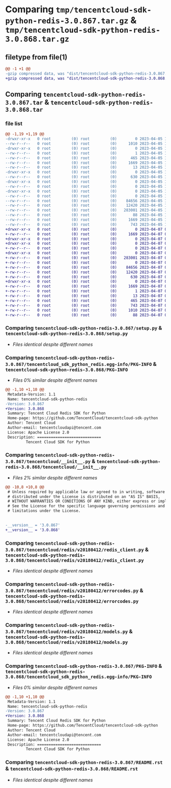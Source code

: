 # Comparing `tmp/tencentcloud-sdk-python-redis-3.0.867.tar.gz` & `tmp/tencentcloud-sdk-python-redis-3.0.868.tar.gz`

## filetype from file(1)

```diff
@@ -1 +1 @@
-gzip compressed data, was "dist/tencentcloud-sdk-python-redis-3.0.867.tar", last modified: Wed Apr  5 16:46:21 2023, max compression
+gzip compressed data, was "dist/tencentcloud-sdk-python-redis-3.0.868.tar", last modified: Fri Apr  7 00:47:43 2023, max compression
```

## Comparing `tencentcloud-sdk-python-redis-3.0.867.tar` & `tencentcloud-sdk-python-redis-3.0.868.tar`

### file list

```diff
@@ -1,19 +1,19 @@
-drwxr-xr-x   0 root         (0) root         (0)        0 2023-04-05 16:46:21.000000 tencentcloud-sdk-python-redis-3.0.867/
--rw-r--r--   0 root         (0) root         (0)     1010 2023-04-05 16:46:21.000000 tencentcloud-sdk-python-redis-3.0.867/setup.py
-drwxr-xr-x   0 root         (0) root         (0)        0 2023-04-05 16:46:21.000000 tencentcloud-sdk-python-redis-3.0.867/tencentcloud_sdk_python_redis.egg-info/
--rw-r--r--   0 root         (0) root         (0)        1 2023-04-05 16:46:21.000000 tencentcloud-sdk-python-redis-3.0.867/tencentcloud_sdk_python_redis.egg-info/dependency_links.txt
--rw-r--r--   0 root         (0) root         (0)      465 2023-04-05 16:46:21.000000 tencentcloud-sdk-python-redis-3.0.867/tencentcloud_sdk_python_redis.egg-info/SOURCES.txt
--rw-r--r--   0 root         (0) root         (0)     1669 2023-04-05 16:46:21.000000 tencentcloud-sdk-python-redis-3.0.867/tencentcloud_sdk_python_redis.egg-info/PKG-INFO
--rw-r--r--   0 root         (0) root         (0)       13 2023-04-05 16:46:21.000000 tencentcloud-sdk-python-redis-3.0.867/tencentcloud_sdk_python_redis.egg-info/top_level.txt
-drwxr-xr-x   0 root         (0) root         (0)        0 2023-04-05 16:46:21.000000 tencentcloud-sdk-python-redis-3.0.867/tencentcloud/
--rw-r--r--   0 root         (0) root         (0)      630 2023-04-05 16:46:21.000000 tencentcloud-sdk-python-redis-3.0.867/tencentcloud/__init__.py
-drwxr-xr-x   0 root         (0) root         (0)        0 2023-04-05 16:46:21.000000 tencentcloud-sdk-python-redis-3.0.867/tencentcloud/redis/
--rw-r--r--   0 root         (0) root         (0)        0 2023-04-05 16:46:21.000000 tencentcloud-sdk-python-redis-3.0.867/tencentcloud/redis/__init__.py
-drwxr-xr-x   0 root         (0) root         (0)        0 2023-04-05 16:46:21.000000 tencentcloud-sdk-python-redis-3.0.867/tencentcloud/redis/v20180412/
--rw-r--r--   0 root         (0) root         (0)        0 2023-04-05 16:46:21.000000 tencentcloud-sdk-python-redis-3.0.867/tencentcloud/redis/v20180412/__init__.py
--rw-r--r--   0 root         (0) root         (0)    84656 2023-04-05 16:46:21.000000 tencentcloud-sdk-python-redis-3.0.867/tencentcloud/redis/v20180412/redis_client.py
--rw-r--r--   0 root         (0) root         (0)    12420 2023-04-05 16:46:21.000000 tencentcloud-sdk-python-redis-3.0.867/tencentcloud/redis/v20180412/errorcodes.py
--rw-r--r--   0 root         (0) root         (0)   283001 2023-04-05 16:46:21.000000 tencentcloud-sdk-python-redis-3.0.867/tencentcloud/redis/v20180412/models.py
--rw-r--r--   0 root         (0) root         (0)       88 2023-04-05 16:46:21.000000 tencentcloud-sdk-python-redis-3.0.867/setup.cfg
--rw-r--r--   0 root         (0) root         (0)     1669 2023-04-05 16:46:21.000000 tencentcloud-sdk-python-redis-3.0.867/PKG-INFO
--rw-r--r--   0 root         (0) root         (0)      743 2023-04-05 16:46:21.000000 tencentcloud-sdk-python-redis-3.0.867/README.rst
+drwxr-xr-x   0 root         (0) root         (0)        0 2023-04-07 00:47:43.000000 tencentcloud-sdk-python-redis-3.0.868/
+-rw-r--r--   0 root         (0) root         (0)     1669 2023-04-07 00:47:43.000000 tencentcloud-sdk-python-redis-3.0.868/PKG-INFO
+drwxr-xr-x   0 root         (0) root         (0)        0 2023-04-07 00:47:43.000000 tencentcloud-sdk-python-redis-3.0.868/tencentcloud/
+drwxr-xr-x   0 root         (0) root         (0)        0 2023-04-07 00:47:43.000000 tencentcloud-sdk-python-redis-3.0.868/tencentcloud/redis/
+-rw-r--r--   0 root         (0) root         (0)        0 2023-04-07 00:47:43.000000 tencentcloud-sdk-python-redis-3.0.868/tencentcloud/redis/__init__.py
+drwxr-xr-x   0 root         (0) root         (0)        0 2023-04-07 00:47:43.000000 tencentcloud-sdk-python-redis-3.0.868/tencentcloud/redis/v20180412/
+-rw-r--r--   0 root         (0) root         (0)   283001 2023-04-07 00:47:43.000000 tencentcloud-sdk-python-redis-3.0.868/tencentcloud/redis/v20180412/models.py
+-rw-r--r--   0 root         (0) root         (0)        0 2023-04-07 00:47:43.000000 tencentcloud-sdk-python-redis-3.0.868/tencentcloud/redis/v20180412/__init__.py
+-rw-r--r--   0 root         (0) root         (0)    84656 2023-04-07 00:47:43.000000 tencentcloud-sdk-python-redis-3.0.868/tencentcloud/redis/v20180412/redis_client.py
+-rw-r--r--   0 root         (0) root         (0)    12420 2023-04-07 00:47:43.000000 tencentcloud-sdk-python-redis-3.0.868/tencentcloud/redis/v20180412/errorcodes.py
+-rw-r--r--   0 root         (0) root         (0)      630 2023-04-07 00:47:43.000000 tencentcloud-sdk-python-redis-3.0.868/tencentcloud/__init__.py
+drwxr-xr-x   0 root         (0) root         (0)        0 2023-04-07 00:47:43.000000 tencentcloud-sdk-python-redis-3.0.868/tencentcloud_sdk_python_redis.egg-info/
+-rw-r--r--   0 root         (0) root         (0)     1669 2023-04-07 00:47:43.000000 tencentcloud-sdk-python-redis-3.0.868/tencentcloud_sdk_python_redis.egg-info/PKG-INFO
+-rw-r--r--   0 root         (0) root         (0)        1 2023-04-07 00:47:43.000000 tencentcloud-sdk-python-redis-3.0.868/tencentcloud_sdk_python_redis.egg-info/dependency_links.txt
+-rw-r--r--   0 root         (0) root         (0)       13 2023-04-07 00:47:43.000000 tencentcloud-sdk-python-redis-3.0.868/tencentcloud_sdk_python_redis.egg-info/top_level.txt
+-rw-r--r--   0 root         (0) root         (0)      465 2023-04-07 00:47:43.000000 tencentcloud-sdk-python-redis-3.0.868/tencentcloud_sdk_python_redis.egg-info/SOURCES.txt
+-rw-r--r--   0 root         (0) root         (0)      743 2023-04-07 00:47:43.000000 tencentcloud-sdk-python-redis-3.0.868/README.rst
+-rw-r--r--   0 root         (0) root         (0)     1010 2023-04-07 00:47:43.000000 tencentcloud-sdk-python-redis-3.0.868/setup.py
+-rw-r--r--   0 root         (0) root         (0)       88 2023-04-07 00:47:43.000000 tencentcloud-sdk-python-redis-3.0.868/setup.cfg
```

### Comparing `tencentcloud-sdk-python-redis-3.0.867/setup.py` & `tencentcloud-sdk-python-redis-3.0.868/setup.py`

 * *Files identical despite different names*

### Comparing `tencentcloud-sdk-python-redis-3.0.867/tencentcloud_sdk_python_redis.egg-info/PKG-INFO` & `tencentcloud-sdk-python-redis-3.0.868/PKG-INFO`

 * *Files 0% similar despite different names*

```diff
@@ -1,10 +1,10 @@
 Metadata-Version: 1.1
 Name: tencentcloud-sdk-python-redis
-Version: 3.0.867
+Version: 3.0.868
 Summary: Tencent Cloud Redis SDK for Python
 Home-page: https://github.com/TencentCloud/tencentcloud-sdk-python
 Author: Tencent Cloud
 Author-email: tencentcloudapi@tencent.com
 License: Apache License 2.0
 Description: ============================
         Tencent Cloud SDK for Python
```

### Comparing `tencentcloud-sdk-python-redis-3.0.867/tencentcloud/__init__.py` & `tencentcloud-sdk-python-redis-3.0.868/tencentcloud/__init__.py`

 * *Files 2% similar despite different names*

```diff
@@ -10,8 +10,8 @@
 # Unless required by applicable law or agreed to in writing, software
 # distributed under the License is distributed on an "AS IS" BASIS,
 # WITHOUT WARRANTIES OR CONDITIONS OF ANY KIND, either express or implied.
 # See the License for the specific language governing permissions and
 # limitations under the License.
 
 
-__version__ = '3.0.867'
+__version__ = '3.0.868'
```

### Comparing `tencentcloud-sdk-python-redis-3.0.867/tencentcloud/redis/v20180412/redis_client.py` & `tencentcloud-sdk-python-redis-3.0.868/tencentcloud/redis/v20180412/redis_client.py`

 * *Files identical despite different names*

### Comparing `tencentcloud-sdk-python-redis-3.0.867/tencentcloud/redis/v20180412/errorcodes.py` & `tencentcloud-sdk-python-redis-3.0.868/tencentcloud/redis/v20180412/errorcodes.py`

 * *Files identical despite different names*

### Comparing `tencentcloud-sdk-python-redis-3.0.867/tencentcloud/redis/v20180412/models.py` & `tencentcloud-sdk-python-redis-3.0.868/tencentcloud/redis/v20180412/models.py`

 * *Files identical despite different names*

### Comparing `tencentcloud-sdk-python-redis-3.0.867/PKG-INFO` & `tencentcloud-sdk-python-redis-3.0.868/tencentcloud_sdk_python_redis.egg-info/PKG-INFO`

 * *Files 0% similar despite different names*

```diff
@@ -1,10 +1,10 @@
 Metadata-Version: 1.1
 Name: tencentcloud-sdk-python-redis
-Version: 3.0.867
+Version: 3.0.868
 Summary: Tencent Cloud Redis SDK for Python
 Home-page: https://github.com/TencentCloud/tencentcloud-sdk-python
 Author: Tencent Cloud
 Author-email: tencentcloudapi@tencent.com
 License: Apache License 2.0
 Description: ============================
         Tencent Cloud SDK for Python
```

### Comparing `tencentcloud-sdk-python-redis-3.0.867/README.rst` & `tencentcloud-sdk-python-redis-3.0.868/README.rst`

 * *Files identical despite different names*

